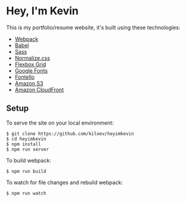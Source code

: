 # Hey, I'm Kevin

This is my portfolio/resume website, it's built using these technologies:
- [Webpack](https://webpack.js.org/)
- [Babel](https://babeljs.io/)
- [Sass](https://sass-lang.com/)
- [Normalize.css](https://necolas.github.io/normalize.css/)
- [Flexbox Grid](http://flexboxgrid.com/)
- [Google Fonts](https://fonts.google.com/)
- [Fontello](http://fontello.com/)
- [Amazon S3](https://aws.amazon.com/s3/)
- [Amazon CloudFront](https://aws.amazon.com/cloudfront/)

## Setup

To serve the site on your local environment:

```
$ git clone https://github.com/kiloev/heyimkevin
$ cd heyimkevin
$ npm install
$ npm run server
```

To build webpack:

```
$ npm run build
```


To watch for file changes and rebuild webpack:

```
$ npm run watch
```
